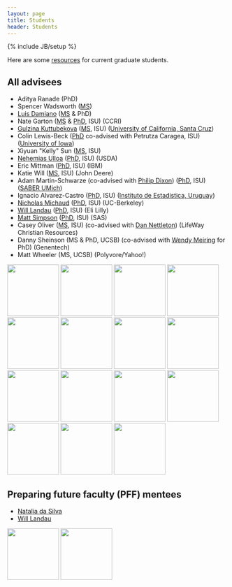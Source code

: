 ```yaml
---
layout: page
title: Students
header: Students
---
```

{% include JB/setup %}


Here are some [resources](resources.html) for current graduate students. 


## All advisees

- Aditya Ranade (PhD)
- Spencer Wadsworth ([MS](https://dr.lib.iastate.edu/entities/publication/424fa6d4-f6cb-4eec-8e07-c32cd1eb601d))
- [Luis Damiano](https://luisdamiano.github.io/) ([MS](https://dr.lib.iastate.edu/entities/publication/f94a1bd4-07f5-410b-907c-5bedd7d2b3fe) & PhD)
- Nate Garton ([MS](https://lib.dr.iastate.edu/stat_las_pubs/222/) & [PhD](https://lib.dr.iastate.edu/etd/17938/), ISU) (CCRI)
- [Gulzina Kuttubekova](https://kgulzina.github.io/about/) ([MS](https://lib.dr.iastate.edu/creativecomponents/325/), ISU) ([University of California, Santa Cruz](https://www.soe.ucsc.edu/people/kgulzina))
- Colin Lewis-Beck ([PhD](https://lib.dr.iastate.edu/etd/17239/) co-advised with Petrutza Caragea, ISU) ([University of Iowa](https://stat.uiowa.edu/people/colin-lewis-beck))
- Xiyuan "Kelly" Sun ([MS](https://lib.dr.iastate.edu/creativecomponents/349/), ISU) 
- [Nehemias Ulloa](https://nulloa.github.io/) ([PhD](https://lib.dr.iastate.edu/etd/17590/), ISU) (USDA)
- Eric Mittman ([PhD](https://lib.dr.iastate.edu/etd/16416/), ISU) (IBM)
- Katie Will ([MS](thesis/KatieWill_CC.pdf), ISU) (John Deere)
- Adam Martin-Schwarze (co-advised with [Philip Dixon](http://www.public.iastate.edu/~pdixon/)) ([PhD](https://lib.dr.iastate.edu/etd/15571/), ISU) ([SABER UMich](https://mcommunity.umich.edu/#profile:siradam))
- Ignacio Alvarez-Castro ([PhD](https://lib.dr.iastate.edu/etd/16097/), ISU) ([Instituto de Estadistica, Uruguay](http://www.iesta.edu.uy/institucional/gente/))
- [Nicholas Michaud](http://www.public.iastate.edu/~michaud/homepage.html) ([PhD](https://lib.dr.iastate.edu/etd/15773/), ISU) (UC-Berkeley)
- [Will Landau](http://will-landau.com/) 
([PhD](https://lib.dr.iastate.edu/etd/15745/), ISU) (Eli Lilly)
- [Matt Simpson](https://lib.dr.iastate.edu/etd/14731/) ([PhD](thesis/MattSimpson_PhDthesis.pdf), ISU) (SAS)
- Casey Oliver ([MS](thesis/CaseyOliver_CC.pdf), ISU) (co-advised with [Dan Nettleton](http://stat.iastate.edu/people/dan-nettleton)) (LifeWay Christian Resources)
- Danny Sheinson (MS & PhD, UCSB) (co-advised with [Wendy Meiring](http://www.pstat.ucsb.edu/faculty%20pages/MEIRING.htm) for PhD) (Genentech)
- Matt Wheeler (MS, UCSB) (Polyvore/Yahoo!)

<img src="student_figs/gulzina.jpg" style="height:118px;" />
<img src="student_figs/colin.jpg" style="height:118px;" />
<img src="student_figs/xiyuansu.jpg" style="height:118px;" />
<img src="student_figs/nulloa_resized.jpg" style="height:118px;" />
<img src="student_figs/nmgarton.jpg" style="height:118px;" />
<img src="student_figs/nulloa_resized.jpg" style="height:118px;" />
<img src="student_figs/kwill.jpg" style="height:118px;" />
<img src="student_figs/emittman.jpg" style="height:118px;" />
<img src="student_figs/ialvarez.jpg" style="height:118px;" />
<img src="student_figs/adamms.jpg" style="height:118px;" />
<img src="student_figs/michaud.jpg" style="height:118px;" />
<img src="student_figs/simpsonm.jpg" style="height:118px;" />
<img src="student_figs/oliver.jpg" style="height:118px;" />
<img src="student_figs/sheinson.jpg" style="height:118px;" />
<img src="student_figs/wheeler.jpg" style="height:118px;" />

## Preparing future faculty (PFF) mentees

- [Natalia da Silva](http://ndasilva.public.iastate.edu/)
- [Will Landau](http://will-landau.com/)

<img src="student_figs/ndasilva.jpg" style="height:118px;" />
<img src="student_figs/landau.jpg" style="height:118px;" />
